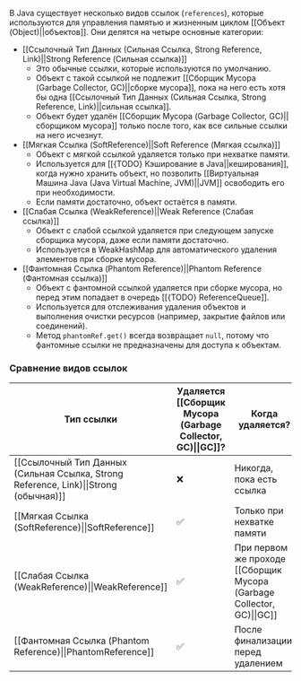 В Java существует несколько видов ссылок (`references`), которые используются для управления памятью и жизненным циклом [[Объект (Object)||объектов]]. Они делятся на четыре основные категории:

- [[Ссылочный Тип Данных (Сильная Ссылка, Strong Reference, Link)||Strong Reference (Сильная ссылка)]]
	- Это обычные ссылки, которые используются по умолчанию.
	- Объект с такой ссылкой не подлежит [[Сборщик Мусора (Garbage Collector, GC)||сборке мусора]], пока на него есть хотя бы одна [[Ссылочный Тип Данных (Сильная Ссылка, Strong Reference, Link)||сильная ссылка]].
	- Объект будет удалён [[Сборщик Мусора (Garbage Collector, GC)||сборщиком мусора]] только после того, как все сильные ссылки на него исчезнут.
- [[Мягкая Ссылка (SoftReference)||Soft Reference (Мягкая ссылка)]]
	- Объект с мягкой ссылкой удаляется только при нехватке памяти.
	- Используется для [[{TODO} Кэширование в Java||кеширования]], когда нужно хранить объект, но позволить [[Виртуальная Машина Java (Java Virtual Machine, JVM)||JVM]] освободить его при необходимости.
	- Если памяти достаточно, объект остаётся в памяти.
- [[Слабая Ссылка (WeakReference)||Weak Reference (Слабая ссылка)]]
	- Объект с слабой ссылкой удаляется при следующем запуске сборщика мусора, даже если памяти достаточно.
	- Используется в WeakHashMap для автоматического удаления элементов при сборке мусора.
- [[Фантомная Ссылка (Phantom Reference)||Phantom Reference (Фантомная ссылка)]]
	- Объект с фантомной ссылкой удаляется при сборке мусора, но перед этим попадает в очередь [[{TODO} ReferenceQueue]].
	- Используется для отслеживания удаления объектов и выполнения очистки ресурсов (например, закрытие файлов или соединений).
	- Метод `phantomRef.get()` всегда возвращает `null`, потому что фантомные ссылки не предназначены для доступа к объектам.

  

### Сравнение видов ссылок
| **Тип ссылки**                                                                        | **Удаляется [[Сборщик Мусора (Garbage Collector, GC)\|\|GC]]?** | **Когда удаляется?**                                                      |
| ------------------------------------------------------------------------------------- | ------------------------------------------------------------------ | ------------------------------------------------------------------------- |
| [[Ссылочный Тип Данных (Сильная Ссылка, Strong Reference, Link)\|\|Strong (обычная)]] | ❌                                                                  | Никогда, пока есть ссылка                                                 |
| [[Мягкая Ссылка (SoftReference)\|\|SoftReference]]                                    | ✅                                                                  | Только при нехватке памяти                                                |
| [[Слабая Ссылка (WeakReference)\|\|WeakReference]]                             | ✅                                                                  | При первом же проходе [[Сборщик Мусора (Garbage Collector, GC)\|\|GC]] |
| [[Фантомная Ссылка (Phantom Reference)\|\|PhantomReference]]                   | ✅                                                                  | После финализации, перед удалением                                        |
